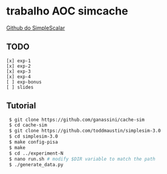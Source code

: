 # trabalho AOC simcache

[Github do SimpleScalar](https://github.com/toddmaustin/simplesim-3.0)

## TODO
    [x] exp-1
    [x] exp-2
    [x] exp-3
    [x] exp-4
    [ ] exp-bonus
    [ ] slides

## Tutorial

```bash
 $ git clone https://github.com/ganassini/cache-sim
 $ cd cache-sim
 $ git clone https://github.com/toddmaustin/simplesim-3.0
 $ cd simplesim-3.0
 $ make config-pisa
 $ make
 $ cd ../experiment-N
 $ nano run.sh # modify $DIR variable to match the path
 $ ./generate_data.py
```
